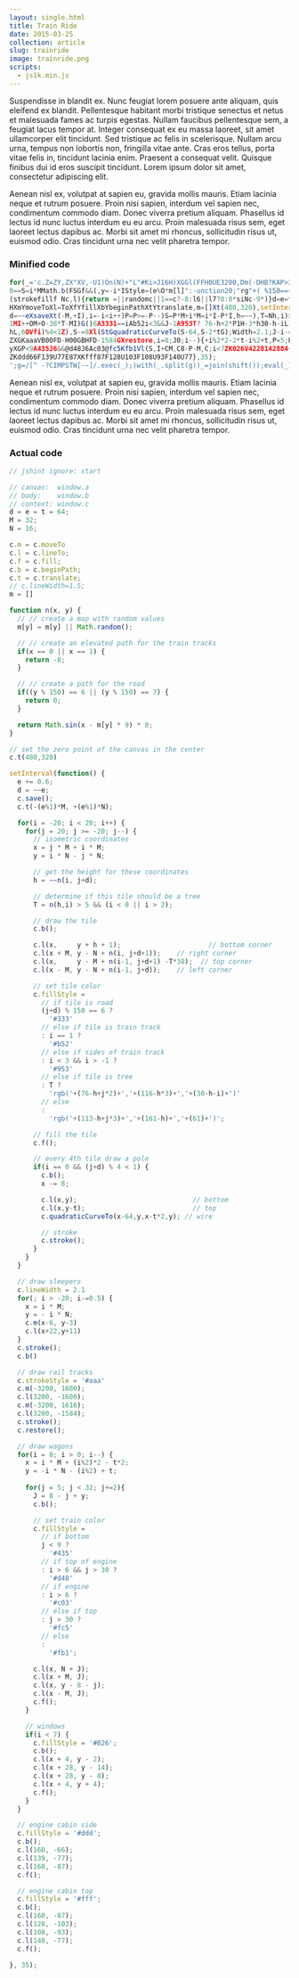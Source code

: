 ```yaml
---
layout: single.html
title: Train Ride
date: 2015-03-25
collection: article
slug: trainride
image: trainride.png
scripts: 
  - js1k.min.js
---
```


Suspendisse in blandit ex. Nunc feugiat lorem posuere ante aliquam, quis eleifend ex blandit. Pellentesque habitant morbi tristique senectus et netus et malesuada fames ac turpis egestas. Nullam faucibus pellentesque sem, a feugiat lacus tempor at. Integer consequat ex eu massa laoreet, sit amet ullamcorper elit tincidunt. Sed tristique ac felis in scelerisque. Nullam arcu urna, tempus non lobortis non, fringilla vitae ante. Cras eros tellus, porta vitae felis in, tincidunt lacinia enim. Praesent a consequat velit. Quisque finibus dui id eros suscipit tincidunt. Lorem ipsum dolor sit amet, consectetur adipiscing elit.

Aenean nisl ex, volutpat at sapien eu, gravida mollis mauris. Etiam lacinia neque et rutrum posuere. Proin nisi sapien, interdum vel sapien nec, condimentum commodo diam. Donec viverra pretium aliquam. Phasellus id lectus id nunc luctus interdum eu eu arcu. Proin malesuada risus sem, eget laoreet lectus dapibus ac. Morbi sit amet mi rhoncus, sollicitudin risus ut, euismod odio. Cras tincidunt urna nec velit pharetra tempor.

### Minified code

```javascript
for(_='c.Z=ZY,ZX"XV,-U1)On(N)+"L"#Ki>J16H)XGGl(FFH0UE3200,Dm(-DHB?KAP>30A@P+dNi,Zline(),
0==S=i*MMath.b(FSGf&&(,y=-i*IStyle=(e%O*m[l]":-unction20;"rg"+( %150==+VE+Ni-1,for(L,"+
(strokefillf Nc,l){return =||randomc||1==c?-8:l6||l7?0:8*siNc-9*)}d=e=t=64,M=32,I=
HXmYmoveToXl=ToXfYfillXbYbeginPathXtYtranslate,m=[]Xt(480,320),setInterval(f{e+=.6,
d=~~eXsaveXt(-M,+I),i=-i<i++)P=P>=-P--)S=P*M+i*M=i*I-P*I,h=~~),T=Nh,i)>5i<0||J2G+h+
1MI++OM+O-38*T-MI)G()6A3331==iAb52i<3&&J-1A953T? 76-h+2*P1H-3*h30-h-iL) 113-h+3*PH1-
hL,6OVfi)%4<1Z),S-=8Xl(StGquadraticCurveTo(S-64,S-2*tG);Width=2.1;J-i-=.5)Xm(S-6322+1O;
ZXGKaaaVB00FD-H00GBHFD-1584GXrestore,i=8;J0;i--){+i%2*2-2*t-i%2+t,P=5;P<32;P+=2)C=8-P+
yXGP<9A435J6&&@d48J6Ac03@fc5Kfb1Vl(S,I+CM,C8-P-M,C;i<7ZK026V4228142884+4)}
ZKddd66F139U77E87XKfff87F128U103F108U93F140U77},35);
';g=/[^ -?CIMPSTW[-~]/.exec(_);)with(_.split(g))_=join(shift());eval(_)
```

Aenean nisl ex, volutpat at sapien eu, gravida mollis mauris. Etiam lacinia neque et rutrum posuere. Proin nisi sapien, interdum vel sapien nec, condimentum commodo diam. Donec viverra pretium aliquam. Phasellus id lectus id nunc luctus interdum eu eu arcu. Proin malesuada risus sem, eget laoreet lectus dapibus ac. Morbi sit amet mi rhoncus, sollicitudin risus ut, euismod odio. Cras tincidunt urna nec velit pharetra tempor.

### Actual code

```javascript
// jshint ignore: start

// canvas:  window.a
// body:    window.b
// context: window.c
d = e = t = 64;
M = 32;
N = 16;

c.m = c.moveTo
c.l = c.lineTo;
c.f = c.fill;
c.b = c.beginPath;
c.t = c.translate;
// c.lineWidth=1.5;
m = []

function n(x, y) {
  // // create a map with random values
  m[y] = m[y] || Math.random();

  // // create an elevated path for the train tracks
  if(x == 0 || x == 1) { 
    return -8;
  }

  // // create a path for the road
  if((y % 150) == 6 || (y % 150) == 7) {
    return 0;
  }

  return Math.sin(x - m[y] * 9) * 8;
}

// set the zero point of the canvas in the center
c.t(480,320)

setInterval(function() {
  e += 0.6;
  d = ~~e;
  c.save();
  c.t(-(e%1)*M, +(e%1)*N);

  for(i = -20; i < 20; i++) {
    for(j = 20; j >= -20; j--) {
      // isometric coordinates
      x = j * M + i * M;
      y = i * N - j * N;

      // get the height for these coordinates
      h = ~~n(i, j+d);

      // determine if this tile should be a tree
      T = n(h,i) > 5 && (i < 0 || i > 2);

      // draw the tile
      c.b();

      c.l(x,     y + h + 1);                      // bottom corner
      c.l(x + M, y - N + n(i, j+d+1));    // right corner
      c.l(x,     y - M + n(i-1, j+d+1) -T*38);  // top corner
      c.l(x - M, y - N + n(i-1, j+d));    // left corner

      // set tile color
      c.fillStyle =
        // if tile is road
        (j+d) % 150 == 6 ?
          '#333' 
        // else if tile is train track
        : i == 1 ?
          '#b52' 
        // else if sides of train track
        : i < 3 && i > -1 ? 
          '#953'
        // else if tile is tree
        : T ? 
          'rgb('+(76-h+j*2)+','+(116-h*3)+','+(30-h-i)+')'
        // else
        : 
          'rgb('+(113-h+j*3)+','+(161-h)+','+(61)+')';

      // fill the tile
      c.f();

      // every 4th tile draw a pole
      if(i == 0 && (j+d) % 4 < 1) {
        c.b();
        x -= 8;

        c.l(x,y);                             // bottom
        c.l(x,y-t);                           // top
        c.quadraticCurveTo(x-64,y,x-t*2,y); // wire

        // stroke
        c.stroke();
      }
    }
  }

  // draw sleepers
  c.lineWidth = 2.1
  for(; i > -20; i-=0.5) {
    x = i * M;
    y = - i * N;
    c.m(x-6, y-3)
    c.l(x+22,y+11)
  }
  c.stroke();
  c.b()

  // draw rail tracks
  c.strokeStyle = '#aaa'
  c.m(-3200, 1600);
  c.l(3200, -1600);
  c.m(-3200, 1616);
  c.l(3200, -1584);
  c.stroke();
  c.restore();

  // draw wagons
  for(i = 8; i > 0; i--) {
    x = i * M + (i%2)*2 - t*2;
    y = -i * N - (i%2) + t;
    
    for(j = 5; j < 32; j+=2){
      J = 8 - j + y;
      c.b();

      // set train color
      c.fillStyle = 
        // if bottom
        j < 9 ?
          '#435' 
        // if top of engine
        : i > 6 && j > 30 ?
          '#d48'
        // if engine
        : i > 6 ?
          '#c03'
        // else if top
        : j > 30 ?
          '#fc5'
        // else
        :
          '#fb1';

      c.l(x, N + J);
      c.l(x + M, J);
      c.l(x, y - 8 - j);
      c.l(x - M, J);
      c.f();
    }

    // windows
    if(i < 7) {
      c.fillStyle = '#026';
      c.b();
      c.l(x + 4, y - 2);
      c.l(x + 28, y - 14);
      c.l(x + 28, y - 8);
      c.l(x + 4, y + 4);
      c.f();
    }
  }

  // engine cabin side
  c.fillStyle = '#ddd';
  c.b();
  c.l(160, -66);
  c.l(139, -77);
  c.l(160, -87);
  c.f();

  // engine cabin top
  c.fillStyle = '#fff';
  c.b();
  c.l(160, -87);
  c.l(128, -103);
  c.l(108, -93);
  c.l(140, -77);
  c.f();

}, 35);
```